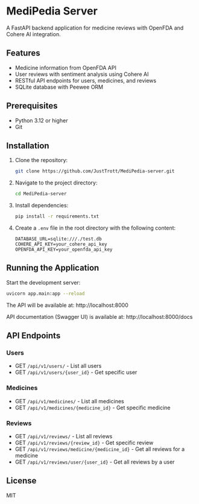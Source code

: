 # MediPedia Server

A FastAPI backend application for medicine reviews with OpenFDA and Cohere AI integration.

## Features

-   Medicine information from OpenFDA API
-   User reviews with sentiment analysis using Cohere AI
-   RESTful API endpoints for users, medicines, and reviews
-   SQLite database with Peewee ORM

## Prerequisites

-   Python 3.12 or higher
-   Git

## Installation

1. Clone the repository:

    ```bash
    git clone https://github.com/JustTrott/MediPedia-server.git
    ```

2. Navigate to the project directory:

    ```bash
    cd MediPedia-server
    ```

3. Install dependencies:

    ```bash
    pip install -r requirements.txt
    ```

4. Create a `.env` file in the root directory with the following content:
    ```plaintext
    DATABASE_URL=sqlite:///./test.db
    COHERE_API_KEY=your_cohere_api_key
    OPENFDA_API_KEY=your_openfda_api_key
    ```

## Running the Application

Start the development server:

```bash
uvicorn app.main:app --reload
```

The API will be available at: http://localhost:8000

API documentation (Swagger UI) is available at: http://localhost:8000/docs

## API Endpoints

### Users

-   GET `/api/v1/users/` - List all users
-   GET `/api/v1/users/{user_id}` - Get specific user

### Medicines

-   GET `/api/v1/medicines/` - List all medicines
-   GET `/api/v1/medicines/{medicine_id}` - Get specific medicine

### Reviews

-   GET `/api/v1/reviews/` - List all reviews
-   GET `/api/v1/reviews/{review_id}` - Get specific review
-   GET `/api/v1/reviews/medicine/{medicine_id}` - Get all reviews for a medicine
-   GET `/api/v1/reviews/user/{user_id}` - Get all reviews by a user

## License

MIT
